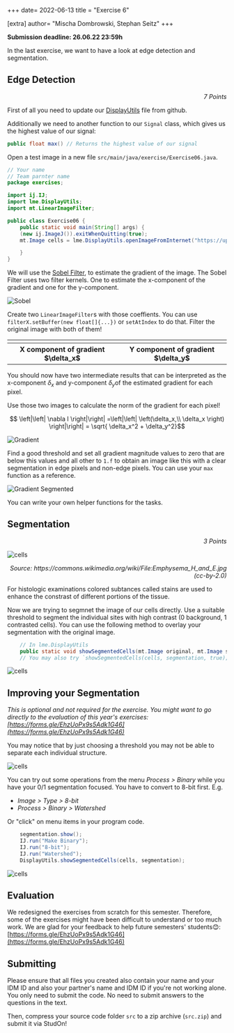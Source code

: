 +++
date= 2022-06-13
title = "Exercise 6"

[extra]
author= "Mischa Dombrowski, Stephan Seitz"
+++


**Submission deadline: 26.06.22 23:59h**

In the last exercise, we want to have a look at edge detection and segmentation.

## Edge Detection
<P align=right> <i>7 Points</i>

First of all you need to update our [DisplayUtils](https://github.com/mt2-erlangen/exercises-ss2021/blob/main/src/main/java/lme/DisplayUtils.java) file from github.

Additionally we need to another function to our `Signal` class, which gives us the highest value of our signal:

```java
public float max() // Returns the highest value of our signal

```


Open a test image in a new file `src/main/java/exercise/Exercise06.java`.

```java
// Your name
// Team parnter name
package exercises;

import ij.IJ;
import lme.DisplayUtils;
import mt.LinearImageFilter;

public class Exercise06 {
    public static void main(String[] args) {
	(new ij.ImageJ()).exitWhenQuitting(true);
	mt.Image cells = lme.DisplayUtils.openImageFromInternet("https://upload.wikimedia.org/wikipedia/commons/8/86/Emphysema_H_and_E.jpg", ".jpg");

    }
}
```

We will use the [Sobel Filter](https://en.wikipedia.org/wiki/Sobel_operator), to estimate the gradient of the image.
The Sobel Filter uses two filter kernels. One to estimate the x-component of the gradient and one for the y-component.

![Sobel](../sobel.png)

Create two `LinearImageFilter`s with those coeffients. You can use `filterX.setBuffer(new float[]{...})`
or `setAtIndex` to do that.
Filter the original image with both of them!

<table>
    <tr>
	<td><img src="/cell2_EdgesX.png" alt=""></td>
	<td><img src="/cell2_EdgesY.png" alt=""></td>
    </tr>
    <tr>
	<th>X component of gradient $\delta_x$</th>
	<th>Y component of gradient $\delta_y$</th>
    </tr>
</table>

You should now have two intermediate results that can be interpreted as the x-component $\delta_x$
and y-component $\delta_y$of the estimated gradient for each pixel.


Use those two images to calculate the norm of the gradient for each pixel!

$$ \left|\left| \nabla I \right|\right| =\left|\left| \left(\delta_x,\\ \delta_x \right) \right|\right| = \sqrt{ \delta_x^2 + \delta_y^2}$$


![Gradient](../cell2_GradientMagnitude.png)

Find a good threshold and set all gradient magnitude values to zero that are below this values and all other to `1.f` to
obtain an image like this with a clear segmentation in edge pixels and non-edge pixels. You can use your `max` function as a reference.

![Gradient Segmented](../cell2_GradientSegmented.png)

You can write your own helper functions for the tasks.

## Segmentation

<P align=right> <i>3 Points</i>

![cells](https://upload.wikimedia.org/wikipedia/commons/8/86/Emphysema_H_and_E.jpg)

<P align=right> <i>Source: https://commons.wikimedia.org/wiki/File:Emphysema_H_and_E.jpg (cc-by-2.0)</i>

For histologic examinations colored subtances called stains are used to enhance the constrast
of different portions of the tissue.

Now we are trying to segmnet the image of our cells directly. Use a suitable threshold to segment the individual sites with high contrast (0 background, 1 contrasted cells).
You can use the following method to overlay your segmentation with the original image.

```java
    // In lme.DisplayUtils
    public static void showSegmentedCells(mt.Image original, mt.Image segmented) 
    // You may also try `showSegmentedCells(cells, segmentation, true);` with the newest version of DisplayUtils
```


![cells](../SegmentationOnImageNoWatershed.png)

## Improving your Segmentation
*This is optional and not required for the exercise.
You might want to go directly to the evaluation of this year's exercises:
[https://forms.gle/EhzUoPx9s5Adk1G46](https://forms.gle/EhzUoPx9s5Adk1G46)*

You may notice that by just choosing a threshold you may not be able to separate each individual structure.

![cells](../cell2_segmented.png)

You can try out some operations from the menu *Process > Binary* while you have your 0/1 segmentation focused.
You have to convert to 8-bit first. E.g.

<!--There's a trick to improve your segmentation using [the watershed method](https://en.wikipedia.org/wiki/Watershed_%28image_processing%29). -->
<!--Click on the following menu items while displaying your 0/1 segmentation.-->

-  *Image > Type > 8-bit*
-  *Process > Binary > Watershed*

<!--![cells](./cell2_segmented_watershed.png)-->

Or "click" on menu items in your program code.

```java
    segmentation.show();
    IJ.run("Make Binary");
    IJ.run("8-bit");
    IJ.run("Watershed");
    DisplayUtils.showSegmentedCells(cells, segmentation);
```

![cells](../SegmentationOnImage.png)

## Evaluation

We redesigned the exercises from scratch for this semester.
Therefore, some of the exercises might have been difficult to understand or too much work. 
We are glad for your feedback to help future semesters' students😊:
[https://forms.gle/EhzUoPx9s5Adk1G46](https://forms.gle/EhzUoPx9s5Adk1G46)


## Submitting

Please ensure that all files you created also contain your name and your IDM ID and also your partner's name and IDM ID if you're not working alone.
You only need to submit the code. No need to submit answers to the questions in the text.

Then, compress your source code folder `src` to a zip archive (`src.zip`) and submit it via StudOn!

